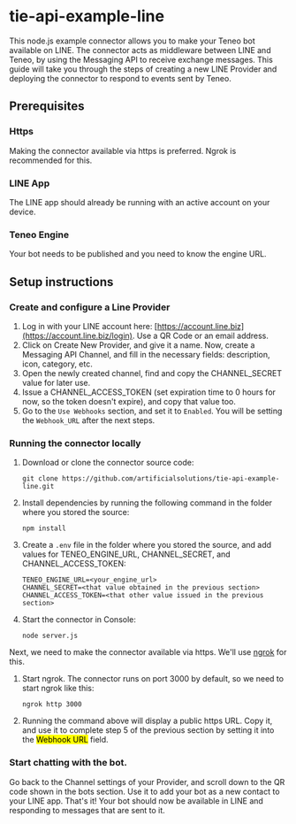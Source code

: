 # tie-api-example-line
This node.js example connector allows you to make your Teneo bot available on LINE. The connector acts as middleware between LINE and Teneo, by using the Messaging API to receive exchange messages. This guide will take you through the steps of creating a new LINE Provider and deploying the connector to respond to events sent by Teneo.


## Prerequisites
### Https
Making the connector available via https is preferred. Ngrok is recommended for this.

### LINE App
The LINE app should already be running with an active account on your device.

### Teneo Engine
Your bot needs to be published and you need to know the engine URL.


## Setup instructions
### Create and configure a Line Provider
1. Log in with your LINE account here: [https://account.line.biz](https://account.line.biz/login). Use a QR Code or an email address.
2. Click on Create New Provider, and give it a name. Now, create a Messaging API Channel, and fill in the necessary fields: description, icon, category, etc. 
3. Open the newly created channel, find and copy the CHANNEL_SECRET value for later use.
4. Issue a CHANNEL_ACCESS_TOKEN (set expiration time to 0 hours for now, so the token doesn't expire), and copy that value too.
5. Go to the `Use Webhooks` section, and set it to `Enabled`. You will be setting the `Webhook_URL` after the next steps.


### Running the connector locally
1. Download or clone the connector source code:
    ```
    git clone https://github.com/artificialsolutions/tie-api-example-line.git
    ```
2. Install dependencies by running the following command in the folder where you stored the source:
    ```
    npm install
    ``` 
3. Create a `.env` file in the folder where you stored the source, and add values for TENEO_ENGINE_URL, CHANNEL_SECRET, and CHANNEL_ACCESS_TOKEN:
    ```
    TENEO_ENGINE_URL=<your_engine_url>
    CHANNEL_SECRET=<that value obtained in the previous section>
    CHANNEL_ACCESS_TOKEN=<that other value issued in the previous section>
    ```
4. Start the connector in Console:
    ```
    node server.js
    ```

Next, we need to make the connector available via https. We'll use [ngrok](https://ngrok.com) for this.

1. Start ngrok. The connector runs on port 3000 by default, so we need to start ngrok like this:
    ```
    ngrok http 3000
    ```
2. Running the command above will display a public https URL. Copy it, and use it to complete step 5 of the previous section by setting it into the <mark>Webhook URL</mark> field.


### Start chatting with the bot.
Go back to the Channel settings of your Provider, and scroll down to the QR code shown in the bots section. Use it to add your bot as a new contact to your LINE app. 
That's it! Your bot should now be available in LINE and responding to messages that are sent to it.
